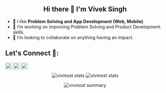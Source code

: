 <h2 align="center"> Hi there 👋 I'm Vivek Singh</h2>

- 🔭 I like **Problem Solving and App Development (Web, Mobile)**.
- 🌱 I’m working on improving Problem Solving and Product Development skills.
- 🌟 I’m looking to collaborate on anything having an impact.
 
## Let's Connect 👥:
   <a href="https://twitter.com/vivmost">
     <img align="left" alt="Vivek's Twitter" width="22px" src="https://img.icons8.com/cotton/45/000000/twitter.png" />
   </a>
   <a href="https://www.linkedin.com/in/vivmost/">
     <img align="left" alt="Vivek's Linkdein" width="22px" src="https://img.icons8.com/cute-clipart/45/000000/linkedin.png" />
   </a>
   <a href="https://www.instagram.com/viv_most/?hl=en">
     <img align="left" alt="Vivek's instagram" width="22px" src="https://img.icons8.com/color/45/000000/instagram-new.png" />
   </a>
  <br/>

<!--   <p align="center">
    <img align="center" src="https://github-readme-stats.vercel.app/api?username=vivmost&show_icons=true&theme=yeblu" alt="vivmost stats" />
  </p>
 -->
  <p align="center">
    <img align="center" src="https://github-profile-summary-cards.vercel.app/api/cards/repos-per-language?username=vivmost&theme=solarized_dark" alt="vivmost stats" />
    <img align="center" src="https://github-profile-summary-cards.vercel.app/api/cards/most-commit-language?username=vivmost&theme=solarized_dark" alt="vivmost stats" />
  </p>

  <div align="center">
    <img align="center" src="https://github-profile-summary-cards.vercel.app/api/cards/profile-details?username=vivmost&theme=solarized_dark" alt="vivmost summary" />
  </p>
